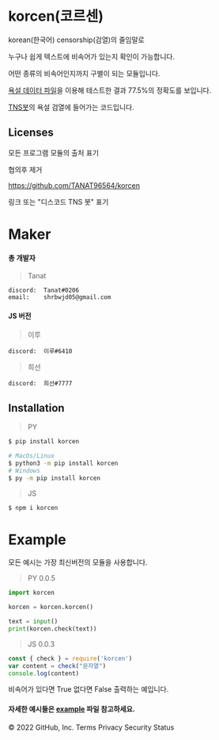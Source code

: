 # korcen(코르센)
korean(한국어) censorship(검열)의 줄임말로 

누구나 쉽게 텍스트에 비속어가 있는지 확인이 가능합니다.

어떤 종류의 비속어인지까지 구별이 되는 모듈입니다.

[욕설 데이터 파일](https://github.com/2runo/Curse-detection-data/blob/master/dataset.txt)을 이용해 테스트한 결과 77.5%의 정확도를 보입니다.

[TNS봇](https://discord.com/api/oauth2/authorize?client_id=848795383751639080&permissions=8&scope=bot%20applications.command)의 욕설 검열에 들어가는 코드입니다.
## Licenses

모든 프로그램 모듈의 출처 표기

협의후 제거

https://github.com/TANAT96564/korcen

링크 또는 "디스코드 TNS 봇" 표기 

# Maker

#### 총 개발자
>Tanat
```
discord:  Tanat#0206
email:    shrbwjd05@gmail.com
```
#### JS 버전 
>이루
```
discord:  이루#6410
```
>희선
```
discord:  희선#7777
```
## Installation
>PY
```sh
$ pip install korcen

# MacOs/Linux
$ python3 -m pip install korcen
# Windows
$ py -m pip install korcen
```

>JS
```sh
$ npm i korcen
```
# Example
모든 예시는 가장 최신버전의 모듈을 사용합니다.

>PY  0.0.5
```py
import korcen

korcen = korcen.korcen()

text = input()
print(korcen.check(text))
```

>JS 0.0.3
```js
const { check } = require('korcen')
var content = check("문자열")
console.log(content)
```

비속어가 있다면 True 없다면 False 출력하는 예입니다.


#### 자세한 예시들은 [example](https://github.com/Tanat05/korcen/tree/main/example) 파일 참고하세요.



© 2022 GitHub, Inc.
Terms
Privacy
Security
Status
